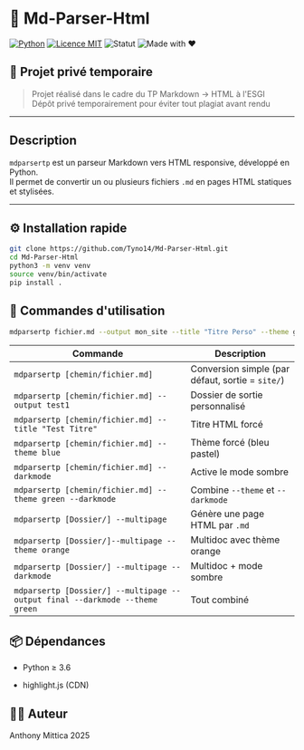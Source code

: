 # 📝 Md-Parser-Html

[![Python](https://img.shields.io/badge/Python-3.6%2B-blue.svg)](https://www.python.org/)
[![Licence MIT](https://img.shields.io/badge/Licence-MIT-green.svg)](LICENSE)
![Statut](https://img.shields.io/badge/statut-Actif-brightgreen.svg)
![Made with ❤️](https://img.shields.io/badge/Made%20with-%E2%9D%A4-red)

## 🔐 Projet privé temporaire

> Projet réalisé dans le cadre du TP Markdown → HTML à l'ESGI  
> Dépôt privé temporairement pour éviter tout plagiat avant rendu

---

## Description

`mdparsertp` est un parseur Markdown vers HTML responsive, développé en Python.  
Il permet de convertir un ou plusieurs fichiers `.md` en pages HTML statiques et stylisées.

---

## ⚙️ Installation rapide

```bash
git clone https://github.com/Tyno14/Md-Parser-Html.git
cd Md-Parser-Html
python3 -m venv venv
source venv/bin/activate
pip install .
```

## 🧪 Commandes d'utilisation

```bash
mdparsertp fichier.md --output mon_site --title "Titre Perso" --theme green --darkmode
```

| Commande                                             | Description                                             |
|------------------------------------------------------|---------------------------------------------------------|
| `mdparsertp [chemin/fichier.md]`                              | Conversion simple (par défaut, sortie = `site/`)       |
| `mdparsertp [chemin/fichier.md] --output test1`               | Dossier de sortie personnalisé                         |
| `mdparsertp [chemin/fichier.md] --title "Test Titre"`         | Titre HTML forcé                                       |
| `mdparsertp [chemin/fichier.md] --theme blue`                 | Thème forcé (bleu pastel)                              |
| `mdparsertp [chemin/fichier.md] --darkmode`                   | Active le mode sombre                                  |
| `mdparsertp [chemin/fichier.md] --theme green --darkmode`     | Combine `--theme` et `--darkmode`                      |
| `mdparsertp [Dossier/] --multipage`                         | Génère une page HTML par `.md`                         |
| `mdparsertp [Dossier/]--multipage --theme orange`          | Multidoc avec thème orange                             |
| `mdparsertp [Dossier/] --multipage --darkmode`              | Multidoc + mode sombre                                 |
| `mdparsertp [Dossier/] --multipage --output final --darkmode --theme green` | Tout combiné |

## 📦 Dépendances

- Python ≥ 3.6

- highlight.js (CDN)

## 🧑‍💻 Auteur

Anthony Mittica 2025
